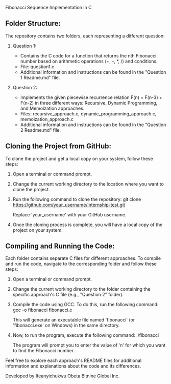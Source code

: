 Fibonacci Sequence Implementation in C

Folder Structure:
-----------------

The repository contains two folders, each representing a different question:

1. Question 1:

   - Contains the C code for a function that returns the nth Fibonacci number based on arithmetic operations (+, -, *, /) and conditions.
   - File: question1.c
   - Additional information and instructions can be found in the "Question 1 Readme.md" file.
2. Question 2:

   - Implements the given piecewise recurrence relation F(n) = F(n-3) + F(n-2) in three different ways: Recursive, Dynamic Programming, and Memoization approaches.
   - Files: recursive_approach.c, dynamic_programming_approach.c, memoization_approach.c
   - Additional information and instructions can be found in the "Question 2 Readme.md" file.

Cloning the Project from GitHub:
--------------------------------

To clone the project and get a local copy on your system, follow these steps:

1. Open a terminal or command prompt.
2. Change the current working directory to the location where you want to clone the project.
3. Run the following command to clone the repository:
   git clone https://github.com/your_username/internship-test.git

   Replace 'your_username' with your GitHub username.
4. Once the cloning process is complete, you will have a local copy of the project on your system.

Compiling and Running the Code:
-------------------------------

Each folder contains separate C files for different approaches. To compile and run the code, navigate to the corresponding folder and follow these steps:

1. Open a terminal or command prompt.
2. Change the current working directory to the folder containing the specific approach's C file (e.g., "Question 2" folder).
3. Compile the code using GCC. To do this, run the following command:
   gcc -o fibonacci fibonacci.c

   This will generate an executable file named 'fibonacci' (or 'fibonacci.exe' on Windows) in the same directory.
4. Now, to run the program, execute the following command:
   ./fibonacci

   The program will prompt you to enter the value of 'n' for which you want to find the Fibonacci number.

Feel free to explore each approach's README files for additional information and explanations about the code and its differences.

Developed by Ifeanyichukwu Obeta
Bitnine Global Inc.
